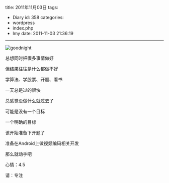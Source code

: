 title: 2011年11月03日
tags:
  - Diary
id: 358
categories:
  - wordpress
  - index.php
  - lmy
date: 2011-11-03 21:36:19
---

![](http://localhostr.com/file/L0770HU/goodnight.jpg "goodnight")

总想同时把很多事情做好

但结果往往是什么都做不好

<!--more-->

学算法、学股票、开题、看书

一天总是过的很快

总感觉没做什么就过去了

可能是没有一个目标

一个明确的目标

该开始准备下开题了

准备在Android上做视频编码相关开发

那么就动手吧

心情：4.5

请：专注